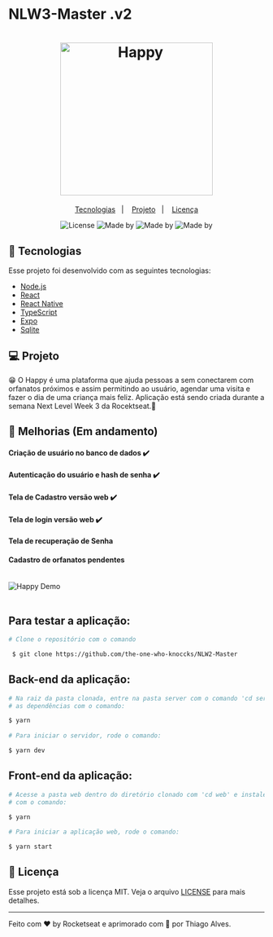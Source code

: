 # NLW3-Master .v2        
                                    
                 
<h1 align="center">      
  <img alt="Happy" title="Happy" src="https://ik.imagekit.io/hld13bjzb1/logo_blDamrxsf.svg" width="300px" />  
</h1>                
              
<p align="center">     
  <a href="#-tecnologias">Tecnologias</a>&nbsp;&nbsp;&nbsp;|&nbsp;&nbsp;&nbsp;  
  <a href="#-projeto">Projeto</a>&nbsp;&nbsp;&nbsp;|&nbsp;&nbsp;&nbsp;  
  <a href="#memo-licença">Licença</a>        
</p>                              
                                                                                  
                                                     
<p align="center">                                                         
           
  <img alt="License" src="https://img.shields.io/static/v1?label=license&message=MIT&color=15C3D6&labelColor=000000">
  <img alt="Made by" src="https://img.shields.io/static/v1?label=made_by&message=Rocketseat&color=15C3D6&labelColor=000000">
  <img alt="Made by" src="https://img.shields.io/static/v1?label=Node&message=v12.18.14&color=15C3D6&labelColor=000000">
  <img alt="Made by" src="https://img.shields.io/static/v1?label=Project&message=v2.0&color=15C3D6&labelColor=000000">
              
</p>                     
                       
## 🚀 Tecnologias                              
       
Esse projeto foi desenvolvido com as seguintes tecnologias:
  
- [Node.js](https://nodejs.org/en/)     
- [React](https://reactjs.org)    
- [React Native](https://facebook.github.io/react-native/) 
- [TypeScript](https://www.typescriptlang.org/)  
- [Expo](https://expo.io/)   
- [Sqlite](https://www.sqlite.org/index.html)      
   
## 💻 Projeto            

😁 O Happy é uma plataforma que ajuda pessoas a sem conectarem com orfanatos próximos e assim permitindo ao usuário, agendar uma visita e fazer o dia de uma criança mais feliz. Aplicação está sendo criada durante a semana Next Level Week 3 da Rocektseat.💜

## 👷 Melhorias (Em andamento)  
  
#### Criação de usuário no banco de dados :heavy_check_mark:
#### Autenticação do usuário e hash de senha :heavy_check_mark:
#### Tela de Cadastro versão web :heavy_check_mark: 
#### Tela de login versão web :heavy_check_mark:
#### Tela de recuperação de Senha 
#### Cadastro de orfanatos pendentes
  
<br/>
 
          
<div>
  <img src="/preview/happy-preview.gif" alt="Happy Demo" heigth="450">
</div>
<br/>

 
 
## Para testar a aplicação:
 


 ```bash
 # Clone o repositório com o comando 
 
  $ git clone https://github.com/the-one-who-knoccks/NLW2-Master

 ```

 ## Back-end da aplicação:
```bash
# Na raiz da pasta clonada, entre na pasta server com o comando 'cd server' e instale 
# as dependências com o comando:

$ yarn
  
# Para iniciar o servidor, rode o comando:

$ yarn dev

```


## Front-end da aplicação:
```bash
# Acesse a pasta web dentro do diretório clonado com 'cd web' e instale as dependências 
# com o comando:
 
$ yarn

# Para iniciar a aplicação web, rode o comando:  

$ yarn start
```
 
## :memo: Licença

Esse projeto está sob a licença MIT. Veja o arquivo [LICENSE](LICENSE.md) para mais detalhes.

---

Feito com ♥ by Rocketseat e aprimorado com 💜 por Thiago Alves.


